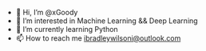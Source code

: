 - 👋 Hi, I’m @xGoody
- 👀 I’m interested in Machine Learning && Deep Learning
- 🌱 I’m currently learning Python
- 📫 How to reach me ibradleywilsoni@outlook.com

<!---
xGoody/xGoody is a ✨ special ✨ repository because its `README.md` (this file) appears on your GitHub profile.
You can click the Preview link to take a look at your changes.
--->
